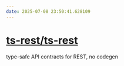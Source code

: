 ```yaml
---
date: 2025-07-08 23:50:41.628109
---
```


# [ts-rest/ts-rest](https://github.com/ts-rest/ts-rest)

type-safe API contracts for REST, no codegen
